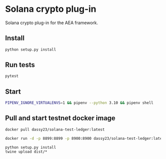 # Solana crypto plug-in

Solana crypto plug-in for the AEA framework.

## Install

```bash
python setup.py install
```

## Run tests

```bash
pytest
```

## Start

```bash
PIPENV_IGNORE_VIRTUALENVS=1 && pipenv --python 3.10 && pipenv shell
```

## Pull and start testnet docker image

```bash
docker pull dassy23/solana-test-ledger:latest
```

```bash
docker run -d -p 8899:8899 -p 8900:8900 dassy23/solana-test-ledger:latest
```

```
python setup.py install
twine upload dist/*

```
